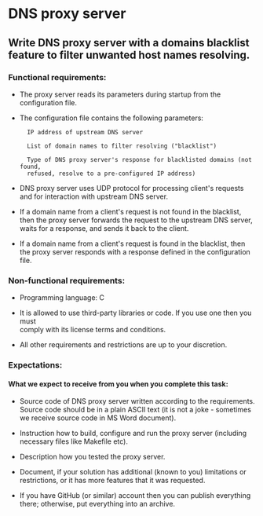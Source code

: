 # DNS proxy server
## Write DNS proxy server with a domains blacklist feature to filter unwanted host names resolving.

### Functional requirements:

- The proxy server reads its parameters during startup from the configuration file.

- The configuration file contains the following parameters:
        
        IP address of upstream DNS server
        
        List of domain names to filter resolving ("blacklist")
        
        Type of DNS proxy server's response for blacklisted domains (not found,      
        refused, resolve to a pre-configured IP address)

- DNS proxy server uses UDP protocol for processing client's requests and for interaction with upstream DNS server.

- If a domain name from a client's request is not found in the blacklist, then the proxy server forwards the request to the upstream DNS server, waits for a response, and sends it back to the client.

- If a domain name from a client's request is found in the blacklist, then the proxy server responds with a response defined in the configuration file.


### Non-functional requirements:

- Programming language: C

- It is allowed to use third-party libraries or code. If you use one then you must   
comply with its license terms and conditions.

- All other requirements and restrictions are up to your discretion.

### Expectations:

#### What we expect to receive from you when you complete this task:

- Source code of DNS proxy server written according to the requirements. Source code 
    should be in a plain ASCII text (it is not a joke - sometimes we receive source code in MS Word document).

- Instruction how to build, configure and run the proxy server (including necessary files like Makefile etc).

- Description how you tested the proxy server.

- Document, if your solution has additional (known to you) limitations or restrictions, or it has more features that it was requested.

- If you have GitHub (or similar) account then you can publish everything there; otherwise, put everything into an archive.